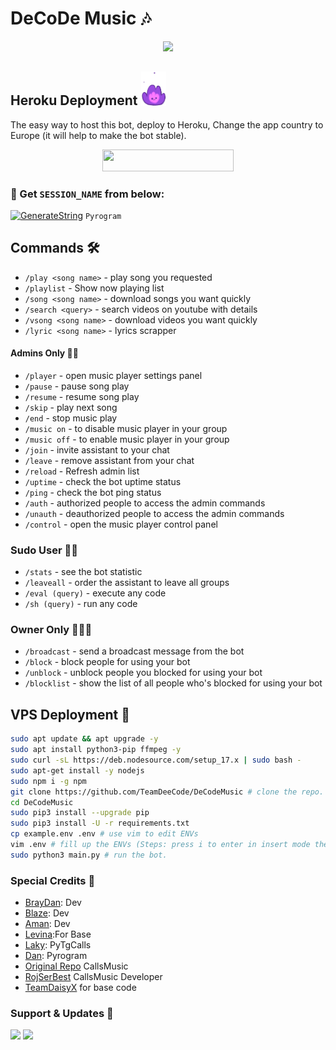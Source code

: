 # DeCoDe Music 🎶

<p align="center"><a href="https://t.me/Innexiabot"><img src="https://github.com/TeamDeeCode/decodemusic/raw/PyTgCalls/ImageFont/decode.png"></a></p>

## Heroku Deployment <img src="./ImageFont/Kenpurple.gif" width="40px">
The easy way to host this bot, deploy to Heroku, Change the app country to Europe (it will help to make the bot stable).

<p align="center"><a href="https://heroku.com/deploy?template=https://github.com/BrayDanXD/DeCodeMusic"> <img src="https://img.shields.io/badge/Deploy%20To%20Heroku-blueviolet?style=for-the-badge&logo=heroku" width="210" height="34.45"/></a></p>

### 🧪 Get `SESSION_NAME` from below:

[![GenerateString](https://img.shields.io/badge/repl.it-generateString-yellowgreen)](https://replit.com/@BrayDanXD/DcStringBot) ``Pyrogram``

## Commands 🛠

- `/play <song name>` - play song you requested
- `/playlist` - Show now playing list
- `/song <song name>` - download songs you want quickly
- `/search <query>` - search videos on youtube with details
- `/vsong <song name>` - download videos you want quickly
- `/lyric <song name>` - lyrics scrapper

#### Admins Only 👷‍♂️
- `/player` - open music player settings panel
- `/pause` - pause song play
- `/resume` - resume song play
- `/skip` - play next song
- `/end` - stop music play
- `/music on` - to disable music player in your group
- `/music off` - to enable music player in your group
- `/join` - invite assistant to your chat
- `/leave` - remove assistant from your chat
- `/reload` - Refresh admin list
- `/uptime` - check the bot uptime status
- `/ping` - check the bot ping status
- `/auth` - authorized people to access the admin commands
- `/unauth` - deauthorized people to access the admin commands
- `/control` - open the music player control panel

### Sudo User 🧙‍♂️
- `/stats` - see the bot statistic
- `/leaveall` - order the assistant to leave all groups
- `/eval (query)` - execute any code
- `/sh (query)` - run any code

### Owner Only 👨🏻‍✈️
- `/broadcast` - send a broadcast message from the bot
- `/block` - block people for using your bot
- `/unblock` - unblock people you blocked for using your bot
- `/blocklist` - show the list of all people who's blocked for using your bot

## VPS Deployment 📡

```sh
sudo apt update && apt upgrade -y
sudo apt install python3-pip ffmpeg -y
sudo curl -sL https://deb.nodesource.com/setup_17.x | sudo bash -
sudo apt-get install -y nodejs
sudo npm i -g npm
git clone https://github.com/TeamDeeCode/DeCodeMusic # clone the repo.
cd DeCodeMusic
sudo pip3 install --upgrade pip
sudo pip3 install -U -r requirements.txt
cp example.env .env # use vim to edit ENVs
vim .env # fill up the ENVs (Steps: press i to enter in insert mode then edit the file. Press Esc to exit the editing mode then type :wq! and press Enter key to save the file).
sudo python3 main.py # run the bot.
```

### Special Credits 💖
- [BrayDan](https://github.com/BrayDanXD): Dev
- [Blaze](https://github.com/PiroXPower): Dev
- [Aman](https://github.com/AMANTYA1): Dev
- [Levina](https://github.com/levina-lab):For Base
- [Laky](https://github.com/Laky-64): PyTgCalls
- [Dan](https://github.com/delivrance): Pyrogram
- [Original Repo](https://github.com/callsmusic/callsmusic) CallsMusic
- [RojSerBest](https://github.com/rojserbest) CallsMusic Developer
- [TeamDaisyX](https://github.com/TeamDaisyX) for base code

### Support & Updates 🎑
<a href="https://t.me/decodesupport"><img src="https://img.shields.io/badge/Join-Group%20Support-blue.svg?style=for-the-badge&logo=Telegram"></a> <a href="https://t.me/deecodebots"><img src="https://img.shields.io/badge/Join-Updates%20Channel-blue.svg?style=for-the-badge&logo=Telegram"></a>
